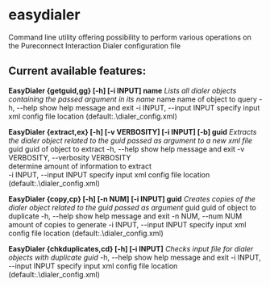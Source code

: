 # easydialer
Command line utility offering possibility to perform various operations on the Pureconnect Interaction Dialer configuration file


## Current available features:

**EasyDialer {getguid,gg} [-h] [-i INPUT] name**
*Lists all dialer objects containing the passed argument in its name*
  name                  	name of object to query
  -h, --help            	show help message and exit
  -i INPUT, --input INPUT	specify input xml config file location (default:.\dialer_config.xml)

  
**EasyDialer {extract,ex} [-h] [-v VERBOSITY] [-i INPUT] [-b] guid**
*Extracts the dialer object related to the guid passed as argument to a new xml file*
  guid                  	guid of object to extract
  -h, --help            	show help message and exit
  -v VERBOSITY, --verbosity VERBOSITY	
							determine amount of information to extract  
  -i INPUT, --input INPUT	specify input xml config file location (default:.\dialer_config.xml)


**EasyDialer {copy,cp} [-h] [-n NUM] [-i INPUT] guid**
*Creates copies of the dialer object related to the guid passed as argument*
  guid                  	guid of object to duplicate
  -h, --help            	show help message and exit
  -n NUM, --num NUM     	amount of copies to generate
  -i INPUT, --input INPUT	specify input xml config file location (default:.\dialer_config.xml)


**EasyDialer {chkduplicates,cd} [-h] [-i INPUT]**
*Checks input file for dialer objects with duplicate guid*
  -h, --help            	show help message and exit
  -i INPUT, --input INPUT	specify input xml config file location (default:.\dialer_config.xml)